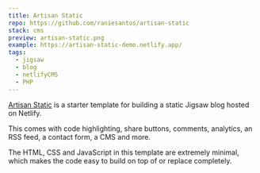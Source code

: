 ```yaml
---
title: Artisan Static
repo: https://github.com/raniesantos/artisan-static
stack: cms
preview: artisan-static.png
example: https://artisan-static-demo.netlify.app/
tags:
  - jigsaw
  - blog
  - netlifyCMS
  - PHP
---
```


[Artisan Static](https://artisan-static-demo.netlify.app) is a starter template for building a static Jigsaw blog hosted on Netlify.

This comes with code highlighting, share buttons, comments, analytics, an RSS feed, a contact form, a CMS and more.

The HTML, CSS and JavaScript in this template are extremely minimal, which makes the code easy to build on top of or replace completely.
